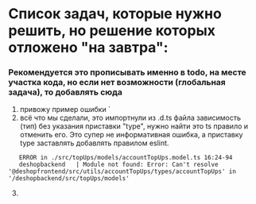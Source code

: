 # Список задач, которые нужно решить, но решение которых отложено "на завтра":

### Рекомендуется это прописывать именно в todo, на месте участка кода, но если нет возможности (глобальная задача), то добавлять сюда

1. привожу пример ошибки
`
2. всё что мы сделали, это импортнули из .d.ts файла зависимость (тип) без указания
приставки "type", нужно найти это ts правило и отменить его. Это супер не информативная ошибка,
а приставку type заставлять добавлять правилом eslint.
```
   ERROR in ./src/topUps/models/accountTopUps.model.ts 16:24-94
   deshopbackend   | Module not found: Error: Can't resolve '@deshopfrontend/src/utils/accountTopUps/types/accountTopUps' in '/deshopbackend/src/topUps/models'
```
3.
